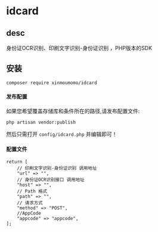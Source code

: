# idcard

## desc

身份证OCR识别、印刷文字识别-身份证识别 ，PHP版本的SDK

## 安装

```
composer require xinmoumomo/idcard
```

#### 发布配置

如果您希望覆盖存储库和条件所在的路径,请发布配置文件:

```shell script
php artisan vendor:publish
```

然后只需打开 `config/idcard.php` 并编辑即可！

#### 配置文件

```
return [
    // 印刷文字识别-身份证识别 调用地址
    "url" => "",
    // 身份证OCR识别接口 调用地址
    "host" => "",
    // Path 格式
    "path" => "",
    // 请求方式
    "method" => "POST",
    //AppCode
    "appcode" => "appcode",
];
```
